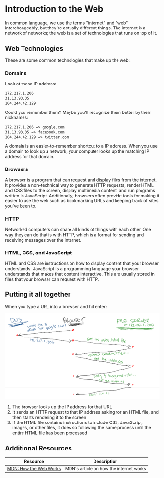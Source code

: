 # Introduction to the Web

In common language, we use the terms "internet" and "web" interchangeably, but they're actually different things. The internet is a network of networks; the web is a set of technologies that runs on top of it.

## Web Technologies

These are some common technologies that make up the web:

### Domains

Look at these IP address:

```
172.217.1.206
31.13.93.35
104.244.42.129
```

Could you remember them? Maybe you'll recognize them better by their nicknames:

```
172.217.1.206 => google.com
31.13.93.35 => facebook.com
104.244.42.129 => twitter.com
```

A domain is an easier-to-remember shortcut to a IP address. When you use a domain to look up a network, your computer looks up the matching IP address for that domain.

### Browsers

A browser is a program that can request and display files from the internet. It provides a non-technical way to generate HTTP requests, render HTML and CSS files to the screen, display multimedia content, and run programs written in JavaScript. Additionally, browsers often provide tools for making it easier to use the web such as bookmarking URLs and keeping track of sites you've been to.

### HTTP

Networked computers can share all kinds of things with each other. One way they can do that is with HTTP, which is a format for sending and receiving messages over the internet.

### HTML, CSS, and JavaScript

HTML and CSS are instructions on how to display content that your browser understands. JavaScript is a programming language your browser understands that makes that content interactive. This are usually stored in files that your browser can request with HTTP.

## Putting it all together

When you type a URL into a browser and hit enter:

![Diagramming web requests](assets/web-diagram.png)

1. The browser looks up the IP address for that URL
2. It sends an HTTP request to that IP address asking for an HTML file, and then starts rendering it to the screen
3. If the HTML file contains instructions to include CSS, JavaScript, images, or other files, it does so following the same process until the entire HTML file has been processed

## Additional Resources

| Resource | Description |
| --- | --- |
| [MDN: How the Web Works](https://developer.mozilla.org/en-US/docs/Learn/Getting_started_with_the_web/How_the_Web_works) | MDN's article on how the internet works |
